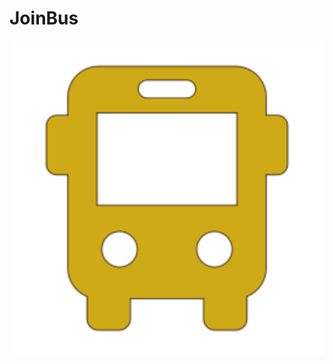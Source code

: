 # JoinBus

<div>
  <img src="https://github.com/otavio27/JoinBus/blob/master/front-end/JoinBus/src/assets/joinbus.png">
</div>
